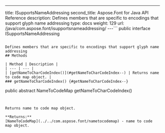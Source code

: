 ---
title: ISupportsNameAddressing
second_title: Aspose.Font for Java API Reference
description: Defines members that are specific to encodings that support glyph name addressing
type: docs
weight: 129
url: /java/com.aspose.font/isupportsnameaddressing/
---```
public interface ISupportsNameAddressing
```

Defines members that are specific to encodings that support glyph name addressing
## Methods

| Method | Description |
| --- | --- |
| [getNameToCharCodeIndex()](#getNameToCharCodeIndex--) | Returns name to code map object. |
### getNameToCharCodeIndex() {#getNameToCharCodeIndex--}
```
public abstract NameToCodeMap getNameToCharCodeIndex()
```


Returns name to code map object.

**Returns:**
[NameToCodeMap](../../com.aspose.font/nametocodemap) - name to code map object.

